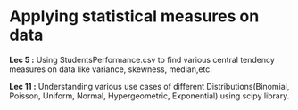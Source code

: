 # Applying statistical measures on data

**Lec 5 :** Using StudentsPerformance.csv to find various central tendency measures on data like variance, skewness, median,etc.

**Lec 11 :** Understanding various use cases of different Distributions(Binomial, Poisson, Uniform, Normal, Hypergeometric, Exponential) using scipy library.  
